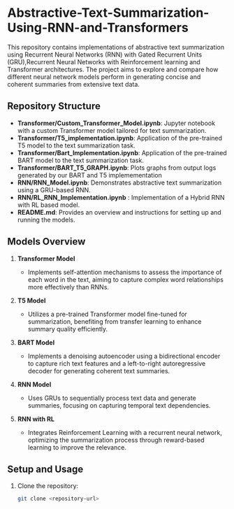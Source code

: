 # Abstractive-Text-Summarization-Using-RNN-and-Transformers


This repository contains implementations of abstractive text summarization using Recurrent Neural Networks (RNN) with Gated Recurrent Units (GRU),Recurrent Neural Networks with Reinforcement learning and Transformer architectures. The project aims to explore and compare how different neural network models perform in generating concise and coherent summaries from extensive text data.

## Repository Structure

- **Transformer/Custom_Transformer_Model.ipynb**: Jupyter notebook with a custom Transformer model tailored for text summarization.
- **Transformer/T5_implementation.ipynb**: Application of the pre-trained T5 model to the text summarization task.
- **Transformer/Bart_Implementation.ipynb**: Application of the pre-trained BART model to the text summarization task.
- **Transformer/BART_T5_GRAPH.ipynb**: Plots graphs from output logs generated by our BART and T5 implemementation
- **RNN/RNN_Model.ipynb**: Demonstrates abstractive text summarization using a GRU-based RNN.
- **RNN/RL_RNN_Implementation.ipynb** : Implementation of a Hybrid RNN with RL based model.
- **README.md**: Provides an overview and instructions for setting up and running the models.

## Models Overview

1. **Transformer Model**
   - Implements self-attention mechanisms to assess the importance of each word in the text, aiming to capture complex word relationships more effectively than RNNs.

3. **T5 Model**
   - Utilizes a pre-trained Transformer model fine-tuned for summarization, benefiting from transfer learning to enhance summary quality efficiently.
     
4. **BART Model**
   - Implements a denoising autoencoder using a bidirectional encoder to capture rich text features and a left-to-right autoregressive decoder for generating coherent text summaries.
  
5. **RNN Model**
   - Uses GRUs to sequentially process text data and generate summaries, focusing on capturing temporal text dependencies.
     
6. **RNN with RL**
   - Integrates Reinforcement Learning with a recurrent neural network, optimizing the summarization process through reward-based learning to improve the relevance.

## Setup and Usage

1. Clone the repository:
   ```bash
   git clone <repository-url>
